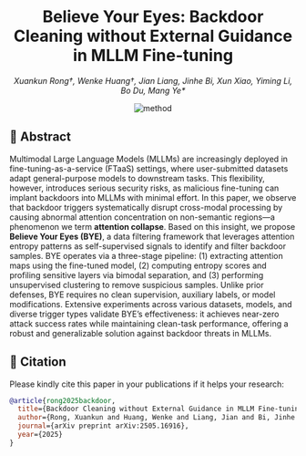 <h1 align="center">Believe Your Eyes: Backdoor Cleaning without External Guidance in MLLM Fine-tuning</h1>

<p align="center"><em>Xuankun Rong&dagger;, Wenke Huang&dagger;, Jian Liang, Jinhe Bi, Xun Xiao, Yiming Li, Bo Du, Mang Ye*</em></p>

<div align="center">
<img alt="method" src="assets/BYE.png">
</div>

<h2> 🙌 Abstract </h2>

Multimodal Large Language Models (MLLMs) are increasingly deployed in fine-tuning-as-a-service (FTaaS) settings, where user-submitted datasets adapt general-purpose models to downstream tasks. This flexibility, however, introduces serious security risks, as malicious fine-tuning can implant backdoors into MLLMs with minimal effort. In this paper, we observe that backdoor triggers systematically disrupt cross-modal processing by causing abnormal attention concentration on non-semantic regions—a phenomenon we term **attention collapse**. Based on this insight, we propose **Believe Your Eyes (BYE)**, a data filtering framework that leverages attention entropy patterns as self-supervised signals to identify and filter backdoor samples. BYE operates via a three-stage pipeline: (1) extracting attention maps using the fine-tuned model, (2) computing entropy scores and profiling sensitive layers via bimodal separation, and (3) performing unsupervised clustering to remove suspicious samples. Unlike prior defenses, BYE requires no clean supervision, auxiliary labels, or model modifications. Extensive experiments across various datasets, models, and diverse trigger types validate BYE’s effectiveness: it achieves near-zero attack success rates while maintaining clean-task performance, offering a robust and generalizable solution against backdoor threats in MLLMs.

<h2 id="citation"> 🥳 Citation </h2>

Please kindly cite this paper in your publications if it helps your research:

```bibtex
@article{rong2025backdoor,
  title={Backdoor Cleaning without External Guidance in MLLM Fine-tuning},
  author={Rong, Xuankun and Huang, Wenke and Liang, Jian and Bi, Jinhe and Xiao, Xun and Li, Yiming and Du, Bo and Ye, Mang},
  journal={arXiv preprint arXiv:2505.16916},
  year={2025}
}
```
